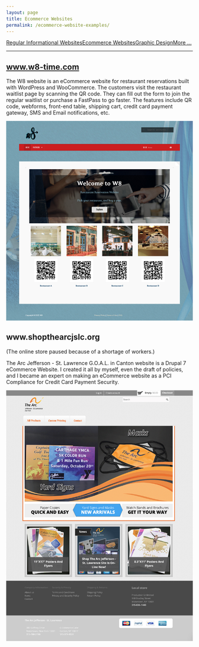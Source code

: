 ```yaml
---
layout: page
title: Ecommerce Websites
permalink: /ecommerce-website-examples/
---
```


<div class="submenuright">
   <p><a href="/regular-website-examples/">Regular Informational Websites</a><a href="/ecommerce-website-examples/">Ecommerce Websites</a><a href="/graphic-design-examples/">Graphic Design</a><a href="/more-examples/">More ...</a></p>
</div>

<div class="submenurighthr">
   <hr>
</div>

<div class="gridlayoutthird">
    <h2><a href="https://www.w8-time.com" target="_blank">www.w8-time.com</a></h2>
</div>

The W8 website is an eCommerce website for restaurant reservations built with WordPress and WooCommerce. The customers visit the restaurant waitlist page by scanning the QR code. They can fill out the form to join the regular waitlist or purchase a FastPass to go faster. The features include QR code, webforms, front-end table, shipping cart, credit card payment gateway, SMS and Email notifications, etc.

[![Site Home](/images/w8-time.jpg "w8-time.com Home")](https://www.w8-time.com)

<div class="gridlayoutthird">
    <h2>www.shopthearcjslc.org</h2>
    <p>(The online store paused because of a shortage of workers.)</p>
</div>

The Arc Jefferson - St. Lawrence G.O.A.L. in Canton website is a Drupal 7 eCommerce Website. I created it all by myself, even the draft of policies, and I became an expert on making an eCommerce website as a PCI Compliance for Credit Card Payment Security.

![Site Home](/images/goalHome.jpg "shopthearcjslc.org Home")
